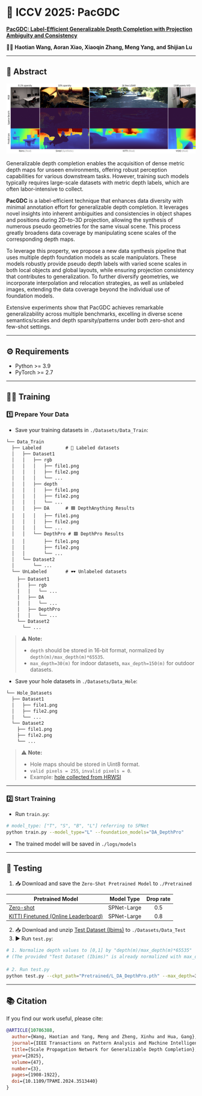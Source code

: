 # 🚀 ICCV 2025: PacGDC

[**PacGDC: Label-Efficient Generalizable Depth Completion with Projection Ambiguity and Consistency**](https://ieeexplore.ieee.org/document/10786388)

👨‍💻 **Haotian Wang, Aoran Xiao, Xiaoqin Zhang, Meng Yang, and Shijian Lu**

---

## 📝 Abstract

![examples](assets/teaser.png)

Generalizable depth completion enables the acquisition of dense metric depth maps for unseen environments, offering robust perception capabilities for various downstream tasks. However, training such models typically requires large-scale datasets with metric depth labels, which are often labor-intensive to collect.

**PacGDC** is a label-efficient technique that enhances data diversity with minimal annotation effort for generalizable depth completion. It leverages novel insights into inherent ambiguities and consistencies in object shapes and positions during 2D-to-3D projection, allowing the synthesis of numerous pseudo geometries for the same visual scene. This process greatly broadens data coverage by manipulating scene scales of the corresponding depth maps.

To leverage this property, we propose a new data synthesis pipeline that uses multiple depth foundation models as scale manipulators. These models robustly provide pseudo depth labels with varied scene scales in both local objects and global layouts, while ensuring projection consistency that contributes to generalization. To further diversify geometries, we incorporate interpolation and relocation strategies, as well as unlabeled images, extending the data coverage beyond the individual use of foundation models.

Extensive experiments show that PacGDC achieves remarkable generalizability across multiple benchmarks, excelling in diverse scene semantics/scales and depth sparsity/patterns under both zero-shot and few-shot settings.

---

## ⚙️ Requirements

- Python >= 3.9
- PyTorch >= 2.7

---

## 🏋️‍♂️ Training

### 1️⃣ Prepare Your Data

- Save your training datasets in `./Datasets/Data_Train`:

```
└── Data_Train
  ├── Labeled         # 📑 Labeled datasets
  │   ├── Dataset1
  │   │   ├── rgb
  │   │   │   ├── file1.png
  │   │   │   ├── file2.png
  │   │   │   └── ...
  │   │   ├── depth
  │   │   │   ├── file1.png
  │   │   │   ├── file2.png
  │   │   │   └── ...
  │   │   ├── DA      # 🟦 DepthAnything Results
  │   │   │   ├── file1.png
  │   │   │   ├── file2.png
  │   │   │   └── ...
  │   │   └── DepthPro # 🟩 DepthPro Results
  │   │       ├── file1.png
  │   │       ├── file2.png
  │   │       └── ...
  │   └── Dataset2
  │       └── ...
  └── UnLabeled       # 🕶️ Unlabeled datasets
    ├── Dataset1
    │   ├── rgb
    │   │   └── ...
    │   ├── DA
    │   │   └── ...
    │   ├── DepthPro
    │   │   └── ...
    └── Dataset2
      └── ...
```

> ⚠️ **Note:**  
> - `depth` should be stored in 16-bit format, normalized by `depth(m)/max_depth(m)*65535`.  
> - `max_depth=30(m)` for indoor datasets, `max_depth=150(m)` for outdoor datasets.

- Save your hole datasets in `./Datasets/Data_Hole`:

```
└── Hole_Datasets
  ├── Dataset1
  │   ├── file1.png
  │   ├── file2.png
  │   └── ...
  └── Dataset2
    ├── file1.png
    ├── file2.png
    └── ...
```

> ⚠️ **Note:**  
> - Hole maps should be stored in Uint8 format.  
> - `valid pixels = 255`, `invalid pixels = 0`.  
> - Example: [hole collected from HRWSI](https://drive.google.com/file/d/1iKJEWgd36ebEVbG-01_gDipYuCCs7ZQZ/view?usp=drive_link)

---

### 2️⃣ Start Training

- Run `train.py`:

```bash
# model_type: ["T", "S", "B", "L"] referring to SPNet
python train.py --model_type="L" --foundation_models="DA_DepthPro"
```

- The trained model will be saved in `./logs/models`

---

## 🧪 Testing
1. 📥 Download and save the `Zero-Shot Pretrained Model` to `./Pretrained`

| Pretrained Model                                                                                    | Model Type    | Drop rate |
| --------------------------------------------------------------------------------------------------- |:-------:|:-------:|
| [Zero-shot](https://drive.google.com/file/d/1QlZhWOFkF-Penz1fYz6gyE3AxzrFdT6j/view?usp=drive_link)    | SPNet-Large      | 0.5  |
| [KITTI Finetuned (Online Leaderboard)](https://drive.google.com/file/d/1Ba-W3oX62lCjx5MvvGkn91LXP6SuCnV6/view?usp=drive_link)   | SPNet-Large     | 0.8  |

2. 📥 Download and unzip [Test Dataset (Ibims)](https://drive.google.com/file/d/10tME1cuV0PVxrFLauTlv5SdQbZLUfdGy/view?usp=drive_link) to `./Datasets/Data_Test`
3. ▶️ Run `test.py`:

```bash
# 1. Normalize depth values to [0,1] by "depth(m)/max_depth(m)*65535"
# (The provided "Test Dataset (Ibims)" is already normalized with max_depth=30 (Indoor))

# 2. Run test.py
python test.py --ckpt_path="Pretrained/L_DA_DepthPro.pth" --max_depth=30
```

---

## 📚 Citation

If you find our work useful, please cite:

```bibtex
@ARTICLE{10786388,
  author={Wang, Haotian and Yang, Meng and Zheng, Xinhu and Hua, Gang},
  journal={IEEE Transactions on Pattern Analysis and Machine Intelligence}, 
  title={Scale Propagation Network for Generalizable Depth Completion}, 
  year={2025},
  volume={47},
  number={3},
  pages={1908-1922},
  doi={10.1109/TPAMI.2024.3513440}
}
```
